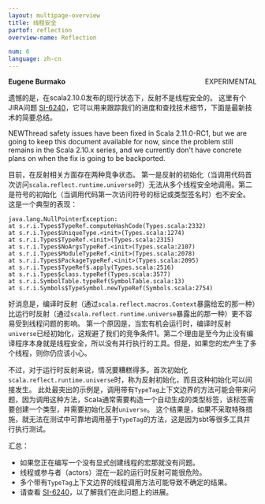 ```yaml
---
layout: multipage-overview
title: 线程安全
partof: reflection
overview-name: Reflection

num: 6
language: zh-cn
---
```


<span class="label important" style="float: right;">EXPERIMENTAL</span>

**Eugene Burmako**

遗憾的是，在scala2.10.0发布的现行状态下，反射不是线程安全的。
这里有个JIRA问题 [SI-6240](https://issues.scala-lang.org/browse/SI-6240)，它可以用来跟踪我们的进度和查找技术细节，下面是最新技术的简要总结。

<p><span class="label success">NEW</span>Thread safety issues have been fixed in Scala 2.11.0-RC1, but we are going to keep this document available for now, since the problem still remains in the Scala 2.10.x series, and we currently don't have concrete plans on when the fix is going to be backported.</p>

目前，在反射相关方面存在两种竞争状态。 第一是反射的初始化（当调用代码首次访问`scala.reflect.runtime.universe`时）无法从多个线程安全地调用。第二是符号的初始化（当调用代码第一次访问符号的标记或类型签名时）也不安全。
这是一个典型的表现：

    java.lang.NullPointerException:
    at s.r.i.Types$TypeRef.computeHashCode(Types.scala:2332)
    at s.r.i.Types$UniqueType.<init>(Types.scala:1274)
    at s.r.i.Types$TypeRef.<init>(Types.scala:2315)
    at s.r.i.Types$NoArgsTypeRef.<init>(Types.scala:2107)
    at s.r.i.Types$ModuleTypeRef.<init>(Types.scala:2078)
    at s.r.i.Types$PackageTypeRef.<init>(Types.scala:2095)
    at s.r.i.Types$TypeRef$.apply(Types.scala:2516)
    at s.r.i.Types$class.typeRef(Types.scala:3577)
    at s.r.i.SymbolTable.typeRef(SymbolTable.scala:13)
    at s.r.i.Symbols$TypeSymbol.newTypeRef(Symbols.scala:2754)

好消息是，编译时反射（通过`scala.reflect.macros.Context`暴露给宏的那一种）比运行时反射（通过`scala.reflect.runtime.universe`暴露出的那一种）更不容易受到线程问题的影响。
第一个原因是，当宏有机会运行时，编译时反射`universe`已经初始化，这规避了我们的竞争条件1。第二个理由是至今为止没有编译程序本身就是线程安全，所以没有并行执行的工具。但是，如果您的宏产生了多个线程，则你仍应该小心。


不过，对于运行时反射来说，情况要糟糕得多。首次初始化`scala.reflect.runtime.universe`时，称为反射初始化，而且这种初始化可以间接发生。
此处最突出的示例是，调用带有`TypeTag`上下文边界的方法可能会带来问题，因为调用这种方法，Scala通常需要构造一个自动生成的类型标签，该标签需要创建一个类型，并需要初始化反射`universe`。
这个结果是，如果不采取特殊措施，就无法在测试中可靠地调用基于`TypeTag`的方法，这是因为sbt等很多工具并行执行测试。

汇总：
* 如果您正在编写一个没有显式创建线程的宏那就没有问题。
* 线程或参与者（actors）混在一起的运行时反射可能很危险。
* 多个带有`TypeTag`上下文边界的线程调用方法可能导致不确定的结果。
* 请查看 [SI-6240](https://issues.scala-lang.org/browse/SI-6240)，以了解我们在此问题上的进展。
